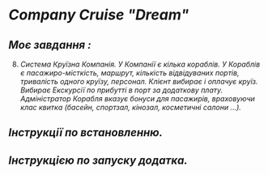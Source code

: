 # _Company Cruise "Dream"_

## _Моє завдання :_
8. _Система Круїзна Компанія.
У Компанії є кілька кораблів. У Кораблів є пасажиро-місткість, маршрут, кількість відвідуваних портів, тривалість одного круїзу, персонал.
Клієнт вибирає і оплачує круїз. Вибирає Екскурсії по прибутті в порт за додаткову плату. Адміністратор Корабля вказує бонуси для пасажирів,
враховуючи клас квитка (басейн, спортзал, кінозал, косметичні салони ...)._

## _Інструкції по встановленню._

## _Інструкцією по запуску додатка._
